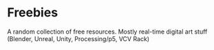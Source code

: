 # Freebies
A random collection of free resources. Mostly real-time digital art stuff (Blender, Unreal, Unity, Processing/p5, VCV Rack)  
